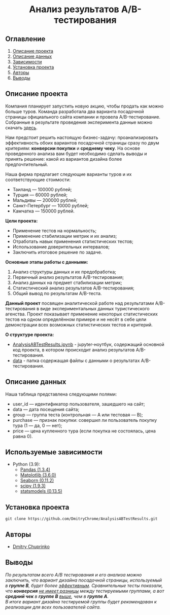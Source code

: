 # <center> **Анализ результатов A/B-тестирования** </center>
## Оглавление
1. [Описание проекта](#Описание-проекта)
2. [Описание данных](#Описание-данных)
3. [Зависимости](#Используемые-зависимости)
4. [Установка проекта](#Установка-проекта)
5. [Авторы](#Авторы)
6. [Выводы](#Выводы)

## Описание проекта
Компания планирует запустить новую акцию, чтобы продать как можно больше туров. Команда разработала два варианта посадочной страницы официального сайта компании и провела A/B-тестирование. Собранные в результате проведения эксперимента данные можно скачать [здесь](https://lms-cdn.skillfactory.ru/assets/courseware/v1/3274d20d12cca49b6ce3d18d75ba8826/asset-v1:SkillFactory+DSPR-2.0+14JULY2021+type@asset+block/ab_data_tourist.zip).

Нам предстоит решить настоящую бизнес-задачу: проанализировать эффективность обоих вариантов посадочной страницы сразу по двум критериям: **конверсии покупки** и **среднему чеку**. На основе проведенного анализа вам будет необходимо сделать выводы и принять решение: какой из вариантов дизайна более предпочтительный.

Наша фирма предлагает следующие варианты туров и их соответствующие стоимости:
* Таиланд — 100000 рублей;
* Турция — 60000 рублей;
* Мальдивы — 200000 рублей;
* Санкт-Петербург — 10000 рублей;
* Камчатка — 150000 рублей.

**Цели проекта:**
* Применение тестов на нормальность;
* Применение стабилизации метрик и их анализ;
* Отработать навык применения статистических тестов;
* Использование доверительных интервалов;
* Заключить итоговое решение по задаче.

**Основные этапы работы с данными:**
1. Анализ структуры данных и их предобработка;
2. Первичный анализ результатов A/B-тестирования;
3. Анализ данных на предмет стабилизации метрик;
4. Статистический анализ результатов A/B-тестирования;
5. Общий вывод по результатам A/B-теста.

**Данный проект** посвящен аналитической работе над результатами A/B-тестирования в виде экспериментальных данных туристического агенства. Проект показывает применение некоторых статистических тестов на одном определённом примере и не несёт в себе цели демонстрации всех возможных статистических тестов и критерий.

**О структуре проекта:**
* [AnalysisABTestResults.ipynb](./AnalysisABTestResults.ipynb) - jupyter-ноутбук, содержащий основной код проекта, в котором происходит анализ результатов A/B-тестирования.
* [data](./data/) - папка содержащая файлы с данными о результатах A/B-тестирования.

## Описание данных

Наша таблица представлена следующими полями:
* user_id — идентификатор пользователя, зашедшего на сайт;
* data — дата посещения сайта;
* group — группа теста (контрольная — А или тестовая — B);
* purchase — признак покупки: совершил ли пользователь покупку тура (1 — да, 0 — нет);
* price — цена купленного тура (если покупка не состоялась, цена равна 0).

## Используемые зависимости
* Python (3.9):
    * [Pandas (1.3.4)](https://pandas.pydata.org)
    * [Matplotlib (3.6.0)](https://matplotlib.org/)
    * [Seaborn (0.11.2)](http://seaborn.pydata.org/index.html)
    * [scipy (1.9.3)](https://scipy.org/)
    * [statsmodels (0.13.5)](https://www.statsmodels.org/stable/index.html)

## Установка проекта

```
git clone https://github.com/DmitryChrome/AnalysisABTestResults.git
```

## Авторы

* [Dmitry Chuprinko](https://t.me/Dmitry_Chuprinko)

## Выводы

*По результатам всего А/В тестирования и его анализа можно заключить, что вариант дизайна посадочной страницы, используемый в **группе В**, будет более <u>эффективным</u>. Сравнительные тесты показали, что **конверсия** <u>не имеет разницы</u> между тестируемыми группами, а вот **средний чек** в **группе В** <u>выше</u>, чем в **группе А**.  
В итоге вариант дизайна тестируемой группы будет рекомендован к реализации для всех пользователей сайта.*